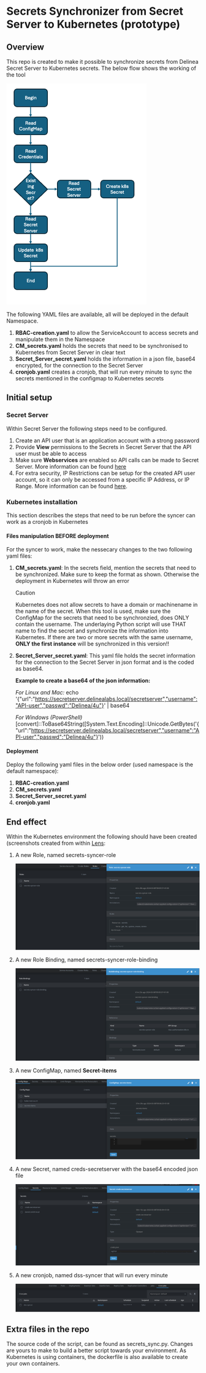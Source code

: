 # Secrets Synchronizer from Secret Server to Kubernetes (prototype)

## Overview

This repo is created to make it possible to synchronize secrets from Delinea Secret Server to Kubernetes secrets. The below flow shows the working of the tool

![](./images/workflow.png)


The following YAML files are available, all will be deployed in the default Namespace.

1. **RBAC-creation.yaml** to allow the ServiceAccount to access secrets and manipulate them in the Namespace
2. **CM_secrets.yaml** holds the secrets that need to be synchronised to Kubernetes from Secret Server in clear text
3. **Secret_Server_secret.yaml** holds the information in a json file, base64 encrypted, for the connection to the Secret Server 
4. **cronjob.yaml** creates a cronjob, that will run every minute to sync the secrets mentioned in the configmap to Kubernetes secrets

## Initial setup

### Secret Server
Within Secret Server the following steps need to be configured. 

1. Create an API user that is an application account with a strong password
2. Provide **View** permissions to the Secrets in Secret Server that the API user must be able to access
3. Make sure **Webservices** are enabled so API calls can be made to Secret Server. More information can be found [here](https://docs.delinea.com/online-help/secret-server/webservices/enabling-webservices/index.htm)
4. For extra security, IP Restrictions can be setup for the created API user account, so it can only be accessed from a specific IP Address, or IP Range. More information can be found [here](https://docs.delinea.com/online-help/secret-server/admin/encryption-and-security/restricting-ip-addresses/index.htm).


### Kubernetes installation

This section describes the steps that need to be run before the syncer can work as a cronjob in Kubernetes

#### Files manipulation BEFORE deployment

For the syncer to work, make the nessecary changes to the two following yaml files:

1. **CM_secrets.yaml**: In the secrets field, mention the secrets that need to be synchronized. Make sure to keep the format as shown. Otherwise the deployment in Kubernetes will throw an error

    > [!CAUTION]
    > Kubernetes does not allow secrets to have a domain or machinename in the name of the secret. When this tool is used, make sure the ConfigMap for the secrets that need to be synchronzied, does ONLY contain the username. The underlaying Python script will use THAT name to find the secret and synchronize the information into Kubernetes. If there are two or more secrets with the same username, **ONLY the first instance** will be synchronized in this version!!

2. **Secret_Server_secret.yaml**: This yaml file holds the secret information for the connection to the Secret Server in json format and is the coded as base64.

    **Example to create a base64 of the json information:** 
        
    *For Linux and Mac:*
    echo '{"url":"https://secretserver.delinealabs.local/secretserver","username":"API-user","passwd":"Delinea/4u"}' | base64

    *For Windows (PowerShell)*
    [convert]::ToBase64String([System.Text.Encoding]::Unicode.GetBytes('{"url":"https://secretserver.delinealabs.local/secretserver","username":"API-user","passwd":"Delinea/4u"}'))


#### Deployment
Deploy the following yaml files in the below order (used namespace is the default namespace):

1. **RBAC-creation.yaml**
2. **CM_secrets.yaml**
3. **Secret_Server_secret.yaml**
4. **cronjob.yaml**

## End effect

Within the Kubernetes environment the following should have been created (screenshots created from within [Lens](https://k8slens.dev):

1. A new Role, named secrets-syncer-role

    ![](./images/role.png)

2. A new Role Binding, named secrets-syncer-role-binding

    ![](./images/rolebinding.png)

1. A new ConfigMap, named **Secret-items**

    ![](./images/configmap.png)

2. A new Secret, named creds-secretserver with the base64 encoded json file

    ![](./images/secret.png)

3. A new cronjob, named dss-syncer that will run every minute

    ![](./images/cronjob.png)


## Extra files in the repo

The source code of the script, can be found as secrets_sync.py. Changes are yours to make to build a better script towards your environment. As Kubernetes is using containers, the dockerfile is also available to create your own containers.
